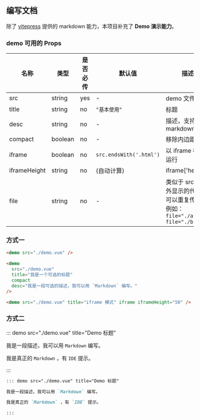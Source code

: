 
## 编写文档

除了 [vitepress](https://vitepress.vuejs.org/guide/markdown.html) 提供的 markdown 能力，本项目补充了 **Demo 演示能力**。

### demo 可用的 Props

| 名称 | 类型 | 是否必传 | 默认值 | 描述 |
| --- | --- | --- | --- | --- |
| src | string | yes | - | demo 文件 |
| title | string | no | `"基本使用"` | 标题 |
| desc | string | no | - | 描述，支持 markdown |
| compact | boolean | no | - | 移除内边距 |
| iframe | boolean | no | `src.endsWith('.html')` | 以 iframe 模式运行 |
| iframeHeight | string | no | (自动计算) | iframe['height'] |
| file | string | no | - | 类似于 src，额外显示的代码，可以重复传值，例如：<br> `file="./a.ts" file="./b.ts"` |

### 方式一

<demo src="./demo.vue" />

```markdown
<demo src="./demo.vue" />
```

<demo
  src="./demo.vue"
  title="我是一个可选的标题"
  compact
  desc="我是一段可选的描述，我可以用 `Markdown` 编写。"
/>

```markdown
<demo
  src="./demo.vue"
  title="我是一个可选的标题"
  compact
  desc="我是一段可选的描述，我可以用 `Markdown` 编写。"
/>
```

<demo
  src="./demo.vue"
  title="iframe 模式"
  iframe
  iframeHeight="50"
/>

```markdown
<demo src="./demo.vue" title="iframe 模式" iframe iframeHeight="50" />
```

### 方式二

::: demo src="./demo.vue" title="Demo 标题"

我是一段描述，我可以用 `Markdown` 编写。

我是真正的 `Markdown` ，有 `IDE` 提示。

:::

```markdown
::: demo src="./demo.vue" title="Demo 标题"

我是一段描述，我可以用 `Markdown` 编写。

我是真正的 `Markdown` ，有 `IDE` 提示。

:::
```

